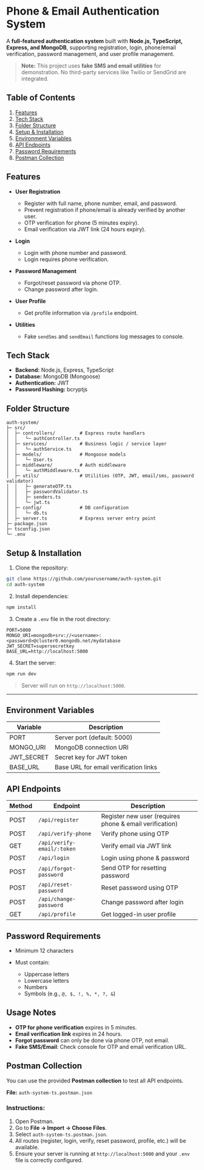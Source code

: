 # Phone & Email Authentication System

A **full-featured authentication system** built with **Node.js, TypeScript, Express, and MongoDB**, supporting registration, login, phone/email verification, password management, and user profile management.

> **Note:** This project uses **fake SMS and email utilities** for demonstration. No third-party services like Twilio or SendGrid are integrated.

## **Table of Contents**

1. [Features](#features)
2. [Tech Stack](#tech-stack)
3. [Folder Structure](#folder-structure)
4. [Setup & Installation](#setup--installation)
5. [Environment Variables](#environment-variables)
6. [API Endpoints](#api-endpoints)
7. [Password Requirements](#password-requirements)
8. [Postman Collection](#postman-collection)

## **Features**

- **User Registration**

  - Register with full name, phone number, email, and password.
  - Prevent registration if phone/email is already verified by another user.
  - OTP verification for phone (5 minutes expiry).
  - Email verification via JWT link (24 hours expiry).

- **Login**

  - Login with phone number and password.
  - Login requires phone verification.

- **Password Management**

  - Forgot/reset password via phone OTP.
  - Change password after login.

- **User Profile**

  - Get profile information via `/profile` endpoint.

- **Utilities**
  - Fake `sendSms` and `sendEmail` functions log messages to console.

## **Tech Stack**

- **Backend:** Node.js, Express, TypeScript
- **Database:** MongoDB (Mongoose)
- **Authentication:** JWT
- **Password Hashing:** bcryptjs

## **Folder Structure**

```
auth-system/
├─ src/
│  ├─ controllers/         # Express route handlers
│  │   └─ authController.ts
│  ├─ services/            # Business logic / service layer
│  │   └─ authService.ts
│  ├─ models/              # Mongoose models
│  │   └─ User.ts
│  ├─ middleware/          # Auth middleware
│  │   └─ authMiddleware.ts
│  ├─ utils/               # Utilities (OTP, JWT, email/sms, password validator)
│  │   ├─ generateOTP.ts
│  │   ├─ passwordValidator.ts
│  │   ├─ senders.ts
│  │   └─ jwt.ts
│  ├─ config/              # DB configuration
│  │   └─ db.ts
│  ├─ server.ts            # Express server entry point
├─ package.json
├─ tsconfig.json
└─ .env
```

## **Setup & Installation**

1. Clone the repository:

```bash
git clone https://github.com/yourusername/auth-system.git
cd auth-system
```

2. Install dependencies:

```bash
npm install
```

3. Create a `.env` file in the root directory:

```env
PORT=5000
MONGO_URI=mongodb+srv://<username>:<password>@cluster0.mongodb.net/mydatabase
JWT_SECRET=supersecretkey
BASE_URL=http://localhost:5000
```

4. Start the server:

```bash
npm run dev
```

> Server will run on `http://localhost:5000`.

---

## **Environment Variables**

| Variable   | Description                           |
| ---------- | ------------------------------------- |
| PORT       | Server port (default: 5000)           |
| MONGO_URI  | MongoDB connection URI                |
| JWT_SECRET | Secret key for JWT token              |
| BASE_URL   | Base URL for email verification links |

## **API Endpoints**

| Method | Endpoint                   | Description                                             |
| ------ | -------------------------- | ------------------------------------------------------- |
| POST   | `/api/register`            | Register new user (requires phone & email verification) |
| POST   | `/api/verify-phone`        | Verify phone using OTP                                  |
| GET    | `/api/verify-email/:token` | Verify email via JWT link                               |
| POST   | `/api/login`               | Login using phone & password                            |
| POST   | `/api/forgot-password`     | Send OTP for resetting password                         |
| POST   | `/api/reset-password`      | Reset password using OTP                                |
| POST   | `/api/change-password`     | Change password after login                             |
| GET    | `/api/profile`             | Get logged-in user profile                              |

## **Password Requirements**

- Minimum 12 characters
- Must contain:

  - Uppercase letters
  - Lowercase letters
  - Numbers
  - Symbols (e.g., `@, $, !, %, *, ?, &`)

## **Usage Notes**

- **OTP for phone verification** expires in 5 minutes.
- **Email verification link** expires in 24 hours.
- **Forgot password** can only be done via phone OTP, not email.
- **Fake SMS/Email**: Check console for OTP and email verification URL.

## Postman Collection

You can use the provided **Postman collection** to test all API endpoints.

**File:** `auth-system-ts.postman.json`

### Instructions:

1. Open Postman.
2. Go to **File → Import → Choose Files**.
3. Select `auth-system-ts.postman.json`.
4. All routes (register, login, verify, reset password, profile, etc.) will be available.
5. Ensure your server is running at `http://localhost:5000` and your `.env` file is correctly configured.

